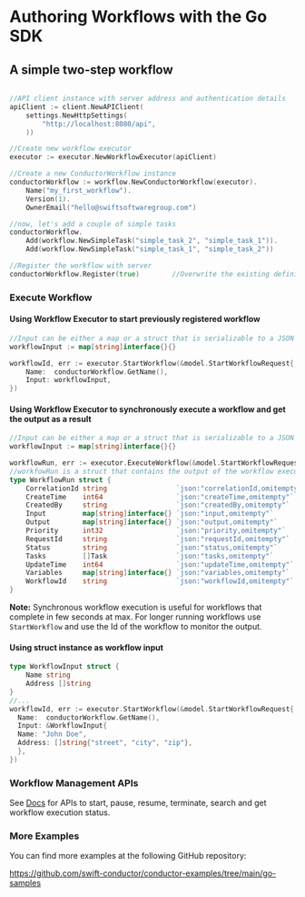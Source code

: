 # Authoring Workflows with the Go SDK

## A simple two-step workflow

```go

//API client instance with server address and authentication details
apiClient := client.NewAPIClient(
    settings.NewHttpSettings(
        "http://localhost:8080/api",
    ))

//Create new workflow executor
executor := executor.NewWorkflowExecutor(apiClient)

//Create a new ConductorWorkflow instance
conductorWorkflow := workflow.NewConductorWorkflow(executor).
    Name("my_first_workflow").
    Version(1).
    OwnerEmail("hello@swiftsoftwaregroup.com")

//now, let's add a couple of simple tasks
conductorWorkflow.
	Add(workflow.NewSimpleTask("simple_task_2", "simple_task_1")).
    Add(workflow.NewSimpleTask("simple_task_1", "simple_task_2"))

//Register the workflow with server
conductorWorkflow.Register(true)        //Overwrite the existing definition with the new one
```
### Execute Workflow

#### Using Workflow Executor to start previously registered workflow
```go
//Input can be either a map or a struct that is serializable to a JSON map
workflowInput := map[string]interface{}{}

workflowId, err := executor.StartWorkflow(&model.StartWorkflowRequest{
    Name:  conductorWorkflow.GetName(),
    Input: workflowInput,
})
```

#### Using Workflow Executor to synchronously execute a workflow and get the output as a result
```go
//Input can be either a map or a struct that is serializable to a JSON map
workflowInput := map[string]interface{}{}

workflowRun, err := executor.ExecuteWorkflow(&model.StartWorkflowRequest{Name: wf.GetName(), Version: &version, Input: workflowInput}, "")
//workfowRun is a struct that contains the output of the workflow execution
type WorkflowRun struct {
    CorrelationId string                 `json:"correlationId,omitempty"`
    CreateTime    int64                  `json:"createTime,omitempty"`
    CreatedBy     string                 `json:"createdBy,omitempty"`
    Input         map[string]interface{} `json:"input,omitempty"`
    Output        map[string]interface{} `json:"output,omitempty"`
    Priority      int32                  `json:"priority,omitempty"`
    RequestId     string                 `json:"requestId,omitempty"`
    Status        string                 `json:"status,omitempty"`
    Tasks         []Task                 `json:"tasks,omitempty"`
    UpdateTime    int64                  `json:"updateTime,omitempty"`
    Variables     map[string]interface{} `json:"variables,omitempty"`
    WorkflowId    string                 `json:"workflowId,omitempty"`
}
```
**Note:** Synchronous workflow execution is useful for workflows that complete in few seconds at max.  For longer running workflows use `StartWorkflow` and use the Id of the workflow to monitor the output.

#### Using struct instance as workflow input
```go
type WorkflowInput struct {
    Name string
    Address []string
}
//...
workflowId, err := executor.StartWorkflow(&model.StartWorkflowRequest{
  Name:  conductorWorkflow.GetName(),
  Input: &WorkflowInput{
  Name: "John Doe",
  Address: []string{"street", "city", "zip"},
  },
})
```
### Workflow Management APIs
See [Docs](docs/executor.md) for APIs to start, pause, resume, terminate, search and get workflow execution status.

### More Examples
You can find more examples at the following GitHub repository:

https://github.com/swift-conductor/conductor-examples/tree/main/go-samples

